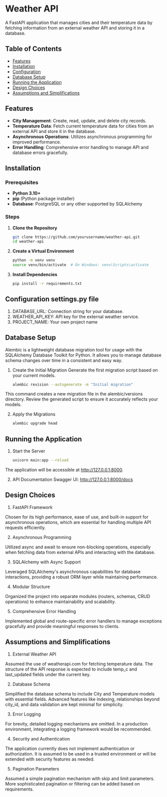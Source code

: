 # Weather API

A FastAPI application that manages cities and their temperature data by fetching information from an external weather API and storing it in a database.

## Table of Contents

- [Features](#features)
- [Installation](#installation)
- [Configuration](#configuration-settingspy-file)
- [Database Setup](#database-setup)
- [Running the Application](#running-the-application)
- [Design Choices](#design-choices)
- [Assumptions and Simplifications](#assumptions-and-simplifications)

## Features

- **City Management**: Create, read, update, and delete city records.
- **Temperature Data**: Fetch current temperature data for cities from an external API and store it in the database.
- **Asynchronous Operations**: Utilizes asynchronous programming for improved performance.
- **Error Handling**: Comprehensive error handling to manage API and database errors gracefully.

## Installation

### Prerequisites

- **Python 3.10+**
- **pip** (Python package installer)
- **Database**: PostgreSQL or any other supported by SQLAlchemy

### Steps

1. **Clone the Repository**

   ```bash
   git clone https://github.com/yourusername/weather-api.git
   cd weather-api
   
2. **Create a Virtual Environment**

   ```bash
   python -m venv venv
   source venv/bin/activate  # On Windows: venv\Scripts\activate
   
3. **Install Dependencies**

   ```bash
   pip install -r requirements.txt
   
## Configuration settings.py file

1. DATABASE_URL: Connection string for your database.
2. WEATHER_API_KEY: API key for the external weather service.
3. PROJECT_NAME: Your own project name

## Database Setup
Alembic is a lightweight database migration tool for usage with the SQLAlchemy Database Toolkit for Python. It allows you to manage database schema changes over time in a consistent and easy way.

1. Create the Initial Migration
Generate the first migration script based on your current models.

   ```bash
   alembic revision --autogenerate -m "Initial migration"
This command creates a new migration file in the alembic/versions directory. Review the generated script to ensure it accurately reflects your models.

2. Apply the Migrations
   
   ```bash
   alembic upgrade head

## Running the Application
1. Start the Server
   ```bash
   uvicorn main:app --reload
The application will be accessible at http://127.0.0.1:8000.

2. API Documentation
Swagger UI: http://127.0.0.1:8000/docs

## Design Choices

1. FastAPI Framework

Chosen for its high performance, ease of use, and built-in support for asynchronous operations, which are essential for handling multiple API requests efficiently.

2. Asynchronous Programming

Utilized async and await to ensure non-blocking operations, especially when fetching data from external APIs and interacting with the database.

3. SQLAlchemy with Async Support

Leveraged SQLAlchemy's asynchronous capabilities for database interactions, providing a robust ORM layer while maintaining performance.

4. Modular Structure

Organized the project into separate modules (routers, schemas, CRUD operations) to enhance maintainability and scalability.

5. Comprehensive Error Handling

Implemented global and route-specific error handlers to manage exceptions gracefully and provide meaningful responses to clients.

## Assumptions and Simplifications

1. External Weather API

Assumed the use of weatherapi.com for fetching temperature data. The structure of the API response is expected to include temp_c and last_updated fields under the current key.

2. Database Schema

Simplified the database schema to include City and Temperature models with essential fields. Advanced features like indexing, relationships beyond city_id, and data validation are kept minimal for simplicity.

3. Error Logging

For brevity, detailed logging mechanisms are omitted. In a production environment, integrating a logging framework would be recommended.

4. Security and Authentication

The application currently does not implement authentication or authorization. It is assumed to be used in a trusted environment or will be extended with security features as needed.

5. Pagination Parameters

Assumed a simple pagination mechanism with skip and limit parameters. More sophisticated pagination or filtering can be added based on requirements.
